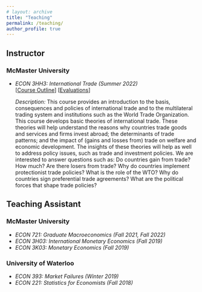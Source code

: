 ```yaml
---
# layout: archive
title: "Teaching"
permalink: /teaching/
author_profile: true
---
```


## Instructor

### McMaster University

* *ECON 3HH3: International Trade (Summer 2022)*  
   [[Course Outline](../files/3HH3_outline.pdf)] [[Evaluations](../files/3HH3_evaluations.pdf)]  
     
   *Description:* This course provides an introduction to the basis, consequences and policies of international trade and to the multilateral trading system and institutions such as the World Trade Organization. This course develops basic theories of international trade. These theories will help understand the reasons why countries trade goods and services and firms invest abroad; the determinants of trade patterns; and the impact of (gains and losses from) trade on welfare and economic development. The insights of these theories will help as well to address policy issues, such as trade and investment policies. We are interested to answer questions such as: Do countries gain from trade? How much? Are there losers from trade? Why do countries implement protectionist trade policies? What is the role of the WTO? Why do countries sign preferential trade agreements? What are the political forces that shape trade policies?

## Teaching Assistant

### McMaster University

* *ECON 721: Graduate Macroeconomics (Fall 2021, Fall 2022)*
* *ECON 3H03: International Monetary Economics (Fall 2019)*
* *ECON 3K03: Monetary Economics (Fall 2019)*

### University of Waterloo

* *ECON 393: Market Failures (Winter 2019)*
* *ECON 221: Statistics for Economists (Fall 2018)*

